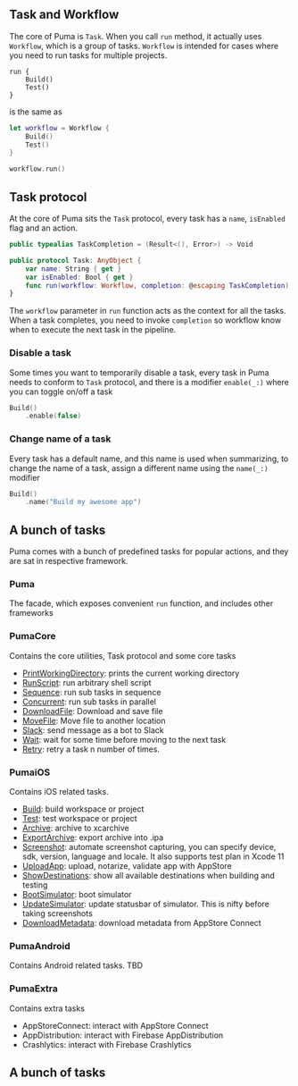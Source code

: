 ## Task and Workflow

The core of Puma is `Task`. When you call `run` method, it actually uses `Workflow`, which is a group of tasks. `Workflow` is intended for cases where you need to run tasks for multiple projects.

```swif
run {
    Build()
    Test()
}
```

is the same as

```swift
let workflow = Workflow {
    Build()
    Test()
}

workflow.run()
```

## Task protocol

At the core of Puma sits the `Task` protocol, every task has a `name`, `isEnabled` flag and an action.

```swift
public typealias TaskCompletion = (Result<(), Error>) -> Void

public protocol Task: AnyObject {
    var name: String { get }
    var isEnabled: Bool { get }
    func run(workflow: Workflow, completion: @escaping TaskCompletion)
}
```

The `workflow` parameter in `run` function acts as the context for all the tasks. When a task completes, you need to invoke `completion` so workflow know when to execute the next task in the pipeline.

### Disable a task

Some times you want to temporarily disable a task, every task in Puma needs to conform to `Task` protocol, and there is a modifier `enable(_:)` where you can toggle on/off a task

```swift
Build()
    .enable(false)
```

### Change name of a task

Every task has a default name, and this name is used when summarizing, to change the name of a task, assign a different name using the `name(_:)` modifier

```swift
Build()
    .name("Build my awesome app")
```

## A bunch of tasks

Puma comes with a bunch of predefined tasks for popular actions, and they are sat in respective framework.

### Puma

The facade, which exposes convenient `run` function, and includes other frameworks

### PumaCore

Contains the core utilities, Task protocol and some core tasks

- [PrintWorkingDirectory](Tasks/PrintWorkingDirectory.md): prints the current working directory
- [RunScript](Tasks/RunScript.md): run arbitrary shell script
- [Sequence](Tasks/Sequence.md): run sub tasks in sequence
- [Concurrent](Tasks/Concurrent.md): run sub tasks in parallel
- [DownloadFile](Tasks/MoveFile.md): Download and save file
- [MoveFile](Tasks/MoveFile.md): Move file to another location
- [Slack](Tasks/Slack.md): send message as a bot to Slack
- [Wait](Tasks/Wait.md): wait for some time before moving to the next task
- [Retry](Tasks/Retry.md): retry a task n number of times.

### PumaiOS

Contains iOS related tasks.

- [Build](Tasks/Build.md): build workspace or project
- [Test](Tasks/Test.md): test workspace or project
- [Archive](Tasks/Archive.md): archive to xcarchive
- [ExportArchive](Tasks/ExportArchive.md): export archive into .ipa
- [Screenshot](Tasks/Screenshot.md): automate screenshot capturing, you can specify device, sdk, version, language and locale. It also supports test plan in Xcode 11
- [UploadApp](Tasks/UploadApp.md): upload, notarize, validate app with AppStore
- [ShowDestinations](Task/ShowDestinations.md): show all available destinations when building and testing
- [BootSimulator](Tasks/BootSimulator.md): boot simulator
- [UpdateSimulator](Tasks/UpdateSimulator.md): update statusbar of simulator. This is nifty before taking screenshots
- [DownloadMetadata](Tasks/DownloadMetadata.md): download metadata from AppStore Connect

### PumaAndroid

Contains Android related tasks. TBD

### PumaExtra

Contains extra tasks

- AppStoreConnect: interact with AppStore Connect
- AppDistribution: interact with Firebase AppDistribution
- Crashlytics: interact with Firebase Crashlytics


## A bunch of tasks

